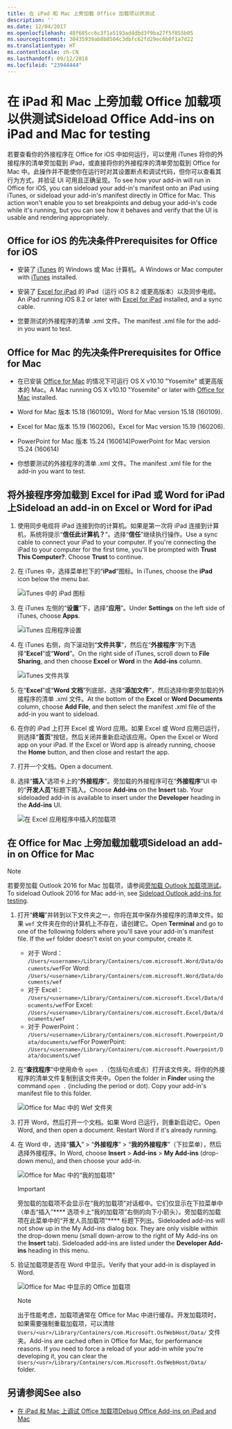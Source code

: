```yaml
---
title: 在 iPad 和 Mac 上旁加载 Office 加载项以供测试
description: ''
ms.date: 12/04/2017
ms.openlocfilehash: 48f685cc6c3f1a5193ad4dbd3f9ba27f5f855b05
ms.sourcegitcommit: 30435939ab8b8504c3dbfc62fd29ec6b0f1a7d22
ms.translationtype: HT
ms.contentlocale: zh-CN
ms.lasthandoff: 09/12/2018
ms.locfileid: "23944444"
---
```

# <a name="sideload-office-add-ins-on-ipad-and-mac-for-testing"></a><span data-ttu-id="cf29e-102">在 iPad 和 Mac 上旁加载 Office 加载项以供测试</span><span class="sxs-lookup"><span data-stu-id="cf29e-102">Sideload Office Add-ins on iPad and Mac for testing</span></span>

<span data-ttu-id="cf29e-p101">若要查看你的外接程序在 Office for iOS 中如何运行，可以使用 iTunes 将你的外接程序的清单旁加载到 iPad，或直接将你的外接程序的清单旁加载到 Office for Mac 中。此操作并不能使你在运行时对其设置断点和调试代码，但你可以查看其行为方式，并验证 UI 可用且正确呈现。</span><span class="sxs-lookup"><span data-stu-id="cf29e-p101">To see how your add-in will run in Office for iOS, you can sideload your add-in's manifest onto an iPad using iTunes, or sideload your add-in's manifest directly in Office for Mac. This action won't enable you to set breakpoints and debug your add-in's code while it's running, but you can see how it behaves and verify that the UI is usable and rendering appropriately.</span></span> 

## <a name="prerequisites-for-office-for-ios"></a><span data-ttu-id="cf29e-105">Office for iOS 的先决条件</span><span class="sxs-lookup"><span data-stu-id="cf29e-105">Prerequisites for Office for iOS</span></span>

- <span data-ttu-id="cf29e-106">安装了 [iTunes](http://www.apple.com/itunes/download/) 的 Windows 或 Mac 计算机。</span><span class="sxs-lookup"><span data-stu-id="cf29e-106">A Windows or Mac computer with [iTunes](http://www.apple.com/itunes/download/) installed.</span></span>
    
- <span data-ttu-id="cf29e-107">安装了 [Excel for iPad](https://itunes.apple.com/us/app/microsoft-excel/id586683407?mt=8) 的 iPad（运行 iOS 8.2 或更高版本）以及同步电缆。</span><span class="sxs-lookup"><span data-stu-id="cf29e-107">An iPad running iOS 8.2 or later with [Excel for iPad](https://itunes.apple.com/us/app/microsoft-excel/id586683407?mt=8) installed, and a sync cable.</span></span>
    
- <span data-ttu-id="cf29e-108">您要测试的外接程序的清单 .xml 文件。</span><span class="sxs-lookup"><span data-stu-id="cf29e-108">The manifest .xml file for the add-in you want to test.</span></span>
    

## <a name="prerequisites-for-office-for-mac"></a><span data-ttu-id="cf29e-109">Office for Mac 的先决条件</span><span class="sxs-lookup"><span data-stu-id="cf29e-109">Prerequisites for Office for Mac</span></span>

- <span data-ttu-id="cf29e-110">在已安装 [Office for Mac](https://products.office.com/buy/compare-microsoft-office-products?tab=omac) 的情况下可运行 OS X v10.10 "Yosemite" 或更高版本的 Mac。</span><span class="sxs-lookup"><span data-stu-id="cf29e-110">A Mac running OS X v10.10 "Yosemite" or later with [Office for Mac](https://products.office.com/buy/compare-microsoft-office-products?tab=omac) installed.</span></span>
    
- <span data-ttu-id="cf29e-111">Word for Mac 版本 15.18 (160109)。</span><span class="sxs-lookup"><span data-stu-id="cf29e-111">Word for Mac version 15.18 (160109).</span></span>
   
- <span data-ttu-id="cf29e-112">Excel for Mac 版本 15.19 (160206)。</span><span class="sxs-lookup"><span data-stu-id="cf29e-112">Excel for Mac version 15.19 (160206).</span></span>

- <span data-ttu-id="cf29e-113">PowerPoint for Mac 版本 15.24 (160614)</span><span class="sxs-lookup"><span data-stu-id="cf29e-113">PowerPoint for Mac version 15.24 (160614)</span></span>
    
- <span data-ttu-id="cf29e-114">你想要测试的外接程序的清单 .xml 文件。</span><span class="sxs-lookup"><span data-stu-id="cf29e-114">The manifest .xml file for the add-in you want to test.</span></span>
    

## <a name="sideload-an-add-in-on-excel-or-word-for-ipad"></a><span data-ttu-id="cf29e-115">将外接程序旁加载到 Excel for iPad 或 Word for iPad 上</span><span class="sxs-lookup"><span data-stu-id="cf29e-115">Sideload an add-in on Excel or Word for iPad</span></span>

1. <span data-ttu-id="cf29e-p102">使用同步电缆将 iPad 连接到你的计算机。如果是第一次将 iPad 连接到计算机，系统将提示“**信任此计算机？**”。选择“**信任**”继续执行操作。</span><span class="sxs-lookup"><span data-stu-id="cf29e-p102">Use a sync cable to connect your iPad to your computer. If you're connecting the iPad to your computer for the first time, you'll be prompted with  **Trust This Computer?**. Choose **Trust** to continue.</span></span>

2. <span data-ttu-id="cf29e-119">在 iTunes 中，选择菜单栏下的“**iPad**”图标。</span><span class="sxs-lookup"><span data-stu-id="cf29e-119">In iTunes, choose the  **iPad** icon below the menu bar.</span></span>
    
    ![iTunes 中的 iPad 图标](../images/ipad.png)

3. <span data-ttu-id="cf29e-121">在 iTunes 左侧的“**设置**”下，选择“**应用**”。</span><span class="sxs-lookup"><span data-stu-id="cf29e-121">Under  **Settings** on the left side of iTunes, choose **Apps**.</span></span>
    
    ![iTunes 应用程序设置](../images/file-settings-apps.png)

4. <span data-ttu-id="cf29e-123">在 iTunes 右侧，向下滚动到“**文件共享**”，然后在“**外接程序**”列下选择“**Excel**”或“**Word**”。</span><span class="sxs-lookup"><span data-stu-id="cf29e-123">On the right side of iTunes, scroll down to  **File Sharing**, and then choose  **Excel** or **Word** in the **Add-ins** column.</span></span>
    
    ![iTunes 文件共享](../images/file-sharing.png)

5. <span data-ttu-id="cf29e-125">在“**Excel**”或“**Word 文档**”列底部，选择“**添加文件**”，然后选择你要旁加载的外接程序的清单 .xml 文件。</span><span class="sxs-lookup"><span data-stu-id="cf29e-125">At the bottom of the  **Excel** or **Word Documents** column, choose **Add File**, and then select the manifest .xml file of the add-in you want to sideload.</span></span> 
    
6. <span data-ttu-id="cf29e-p103">在你的 iPad 上打开 Excel 或 Word 应用。如果 Excel 或 Word 应用已运行，则选择“**首页**”按钮，然后关闭并重新启动该应用。</span><span class="sxs-lookup"><span data-stu-id="cf29e-p103">Open the Excel or Word app on your iPad. If the Excel or Word app is already running, choose the  **Home** button, and then close and restart the app.</span></span>
    
7. <span data-ttu-id="cf29e-128">打开一个文档。</span><span class="sxs-lookup"><span data-stu-id="cf29e-128">Open a document.</span></span>
    
8. <span data-ttu-id="cf29e-129">选择“**插入**”选项卡上的“**外接程序**”。旁加载的外接程序可在“**外接程序**”UI 中的“**开发人员**”标题下插入。</span><span class="sxs-lookup"><span data-stu-id="cf29e-129">Choose  **Add-ins** on the **Insert** tab. Your sideloaded add-in is available to insert under the **Developer** heading in the **Add-ins** UI.</span></span>
    
    ![在 Excel 应用程序中插入的加载项](../images/excel-insert-add-in.png)


## <a name="sideload-an-add-in-on-office-for-mac"></a><span data-ttu-id="cf29e-131">在 Office for Mac 上旁加载加载项</span><span class="sxs-lookup"><span data-stu-id="cf29e-131">Sideload an add-in on Office for Mac</span></span>

> [!NOTE]
> <span data-ttu-id="cf29e-132">若要旁加载 Outlook 2016 for Mac 加载项，请参阅[旁加载 Outlook 加载项测试](https://docs.microsoft.com/outlook/add-ins/sideload-outlook-add-ins-for-testing)。</span><span class="sxs-lookup"><span data-stu-id="cf29e-132">To sideload Outlook 2016 for Mac add-in, see [Sideload Outlook add-ins for testing](https://docs.microsoft.com/outlook/add-ins/sideload-outlook-add-ins-for-testing).</span></span>

1. <span data-ttu-id="cf29e-p104">打开“**终端**”并转到以下文件夹之一，你将在其中保存外接程序的清单文件。如果 `wef` 文件夹在你的计算机上不存在，请创建它。</span><span class="sxs-lookup"><span data-stu-id="cf29e-p104">Open  **Terminal** and go to one of the following folders where you'll save your add-in's manifest file. If the `wef` folder doesn't exist on your computer, create it.</span></span>
    
    - <span data-ttu-id="cf29e-135">对于 Word：  `/Users/<username>/Library/Containers/com.microsoft.Word/Data/documents/wef`</span><span class="sxs-lookup"><span data-stu-id="cf29e-135">For Word:  `/Users/<username>/Library/Containers/com.microsoft.Word/Data/documents/wef`</span></span>    
    - <span data-ttu-id="cf29e-136">对于 Excel：  `/Users/<username>/Library/Containers/com.microsoft.Excel/Data/documents/wef`</span><span class="sxs-lookup"><span data-stu-id="cf29e-136">For Excel:  `/Users/<username>/Library/Containers/com.microsoft.Excel/Data/documents/wef`</span></span>
    - <span data-ttu-id="cf29e-137">对于 PowerPoint： `/Users/<username>/Library/Containers/com.microsoft.Powerpoint/Data/documents/wef`</span><span class="sxs-lookup"><span data-stu-id="cf29e-137">For PowerPoint: `/Users/<username>/Library/Containers/com.microsoft.Powerpoint/Data/documents/wef`</span></span>
    
2. <span data-ttu-id="cf29e-p105">在“**查找程序**”中使用命令 `open .`（包括句点或点）打开该文件夹。将你的外接程序的清单文件复制到该文件夹中。</span><span class="sxs-lookup"><span data-stu-id="cf29e-p105">Open the folder in  **Finder** using the command `open .` (including the period or dot). Copy your add-in's manifest file to this folder.</span></span>
    
    ![Office for Mac 中的 Wef 文件夹](../images/all-my-files.png)

3. <span data-ttu-id="cf29e-p106">打开 Word，然后打开一个文档。如果 Word 已运行，则重新启动它。</span><span class="sxs-lookup"><span data-stu-id="cf29e-p106">Open Word, and then open a document. Restart Word if it's already running.</span></span>
    
4. <span data-ttu-id="cf29e-143">在 Word 中，选择“**插入**” > “**外接程序**” > “**我的外接程序**”（下拉菜单），然后选择外接程序。</span><span class="sxs-lookup"><span data-stu-id="cf29e-143">In Word, choose  **Insert** > **Add-ins** > **My Add-ins** (drop-down menu), and then choose your add-in.</span></span>
    
    ![Office for Mac 中的“我的加载项”](../images/my-add-ins-wikipedia.png)

    > [!IMPORTANT]
    > <span data-ttu-id="cf29e-p107">旁加载的加载项不会显示在“我的加载项”对话框中。它们仅显示在下拉菜单中（单击“插入”\*\*\*\* 选项卡上“我的加载项”右侧的向下小箭头）。旁加载的加载项在此菜单中的“开发人员加载项”\*\*\*\* 标题下列出。</span><span class="sxs-lookup"><span data-stu-id="cf29e-p107">Sideloaded add-ins will not show up in the My Add-ins dialog box. They are only visible within the drop-down menu (small down-arrow to the right of My Add-ins on the **Insert** tab). Sideloaded add-ins are listed under the **Developer Add-ins** heading in this menu.</span></span> 
    
5. <span data-ttu-id="cf29e-148">验证加载项是否在 Word 中显示。</span><span class="sxs-lookup"><span data-stu-id="cf29e-148">Verify that your add-in is displayed in Word.</span></span>
    
    ![Office for Mac 中显示的 Office 加载项](../images/lorem-ipsum-wikipedia.png)
    
    > [!NOTE]
    > <span data-ttu-id="cf29e-p108">出于性能考虑，加载项通常在 Office for Mac 中进行缓存。开发加载项时，如果需要强制重载加载项，可以清除 `Users/<usr>/Library/Containers/com.Microsoft.OsfWebHost/Data/` 文件夹。</span><span class="sxs-lookup"><span data-stu-id="cf29e-p108">Add-ins are cached often in Office for Mac, for performance reasons. If you need to force a reload of your add-in while you're developing it, you can clear the `Users/<usr>/Library/Containers/com.Microsoft.OsfWebHost/Data/` folder.</span></span> 

## <a name="see-also"></a><span data-ttu-id="cf29e-152">另请参阅</span><span class="sxs-lookup"><span data-stu-id="cf29e-152">See also</span></span>

- [<span data-ttu-id="cf29e-153">在 iPad 和 Mac 上调试 Office 加载项</span><span class="sxs-lookup"><span data-stu-id="cf29e-153">Debug Office Add-ins on iPad and Mac</span></span>](debug-office-add-ins-on-ipad-and-mac.md)
    
